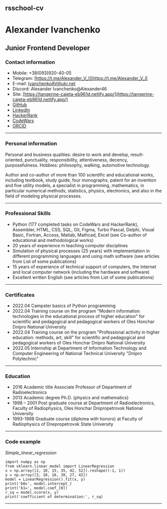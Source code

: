 ## rsschool-cv
# Alexander Ivanchenko
## Junior Frontend Developer
### Contact information
* Mobile: +38(093)920-40-05
* Telegram: [https://t.me/Alexander_V_I](https://t.me/Alexander_V_I)
* E-mail: IvanchenkoAV@ukr.net
* Discord: Alexander Ivanchenko@Alexander46
* Site: [https://tangerine-cajeta-eb961d.netlify.app/](https://tangerine-cajeta-eb961d.netlify.app/)
* [GitHub](https://github.com/AlexanderVI46)
* [LinkedIn](https://www.linkedin.com/in/alexander-ivanchenko-691502163/)
* [HackerRank](https://www.hackerrank.com/IvanchenkoAV)
* [CodeWars](https://www.codewars.com/users/Alexander_V_I)
* [ORCID](https://orcid.org/0000-0003-4380-268X)

---

### Personal information
Personal and business qualities: desire to work and develop, result-oriented, punctuality, responsibility, attentiveness, decency, purposefulness. Hobbies: philosophy, walking, automotive technology.

Author and co-author of more than 100 scientific and educational works, including textbook, study guide, four monographs, patent for an invention and five utility models, a specialist in programming, mathematics, in particular numerical methods, statistics, physics, electronics, and also in the field of modeling physical processes.

---

### Professional Skills
*	Python (177 completed tasks on CodeWars and HackerRank), Assembler, HTML, CSS, SQL, Git, Figma, Turbo Pascal, Delphi, Visual Basic, Fortran, Access, Matlab, Mathcad, Excel (see Co-author of educational and methodological works)
*	20 years of experience in teaching computer disciplines
*	Simulation of physical processes (25 years) with implementation in different programming languages and using math software (see articles from List of some publications)
*	15 years of experience of technical support of computers, the Internet and local computer network (including the hardware and software)
*	Excellent written English (see articles from List of some publications)

---

### Certificates
* 2022.04	Campster basics of Python programming
* 2022.04	Training course on the program "Modern information technologies in the educational process of higher education" for scientific and pedagogical and pedagogical workers of Oles Honchar Dnipro National University
* 2022.04	Training course on the program "Professional activity in higher education: methods, art, skill" for scientific and pedagogical and pedagogical workers of Oles Honchar Dnipro National University
* 2022.05	Internship at Department of Information Technology and Computer Engineering of National Technical University "Dnipro Polytechnic"

---

### Education
* 2016	Academic title Associate Professor of Department of Radioelectronics
* 2013	Academic degree Ph.D. (physics and mathematics)
* 1998 – 2001	Post graduate course at Department of Radioelectronics, Faculty of Radiophysics, Oles Honchar Dnipropetrovsk National University
* 1993-1998	Graduate course (diploma with honors) at Faculty of Radiophysics of Dnepropetrovsk State University

---

### Code example
*Simple_linear_regression*
```
import numpy as np
from sklearn.linear_model import LinearRegression
x = np.array([2, 10, 15, 35, 42, 52]).reshape((-1, 1))
y = np.array([3, 18, 16, 30, 27, 42])
model = LinearRegression().fit(x, y)
print('b0=', model.intercept_)
print('b1=', model.coef_[0])
r_sq = model.score(x, y)
print('coefficient of determination:', r_sq)
```

---
